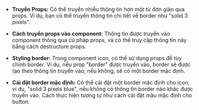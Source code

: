*   **Truyền Props:** Có thể truyền nhiều thông tin hơn một từ đơn giản qua props. Ví dụ, bạn có thể truyền thông tin chi tiết về border như "solid 3 pixels".

*   **Cách truyền props vào component:** Thông tin được truyền vào component thông qua cú pháp props, và có thể truy cập thông tin này bằng cách destructure props.

*   **Styling border:** Trong component icon, có thể sử dụng props để tùy chỉnh border. Ví dụ, nếu prop "border" được truyền vào, border sẽ được tạo theo thông tin truyền vào; nếu không, sẽ có một border mặc định.

*  **Cài đặt border mặc định:** Có thể cài đặt một border mặc định cho icon, ví dụ, "solid 3 pixels blue", nếu không có thông tin border nào khác được truyền vào. Cách thực hiện tương tự như cách cài đặt màu mặc định cho button.
